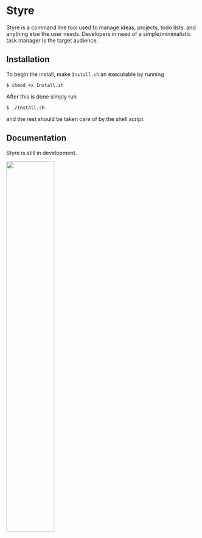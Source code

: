 # Styre 
Styre is a command line tool used to manage ideas, projects, todo lists, and anything else the user needs. Developers in need of a simple/minimalistic task manager is the target audience. 

## Installation
To begin the install, make `Install.sh` an executable by running
```
$ chmod +x Install.sh
```

After this is done simply run
```
$ ./Install.sh
```
and the rest should be taken care of by the shell script.
## Documentation
Styre is still in development.

<img src="https://i.imgur.com/WdUQMfQ.gif" width="50%" height="50%"></img>
